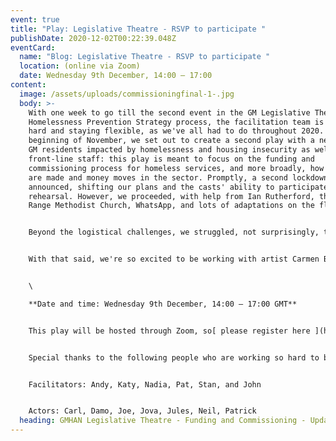 ```yaml
---
event: true
title: "Play: Legislative Theatre - RSVP to participate "
publishDate: 2020-12-02T00:22:39.048Z
eventCard:
  name: "Blog: Legislative Theatre - RSVP to participate "
  location: (online via Zoom)
  date: Wednesday 9th December, 14:00 – 17:00
content:
  image: /assets/uploads/commissioningfinal-1-.jpg
  body: >-
    With one week to go till the second event in the GM Legislative Theatre /
    Homelessness Prevention Strategy process, the facilitation team is working
    hard and staying flexible, as we've all had to do throughout 2020. In the
    beginning of November, we set out to create a second play with a new cast of
    GM residents impacted by homelessness and housing insecurity as well as
    front-line staff: this play is meant to focus on the funding and
    commissioning process for homeless services, and more broadly, how decisions
    are made and money moves in the sector. Promptly, a second lockdown was
    announced, shifting our plans and the casts' ability to participate in every
    rehearsal. However, we proceeded, with help from Ian Rutherford, the Whalley
    Range Methodist Church, WhatsApp, and lots of adaptations on the fly! 


    Beyond the logistical challenges, we struggled, not surprisingly, to make sense of the commissioning cycle, and tell stories about how commissioning and funding structures directly impact community members and staff. That's definitely not because commissioning doesn't impact people - but because one of the very challenges that we hope to address in the event is the need for more transparency in that system. If you also want to understand more about how transparency works, and you like game shows and circus acts (!!) - [please RSVP](https://www.eventbrite.co.uk/e/gmhan-legislative-theatre-funding-and-commissioning-tickets-128545584303) to participate via zoom on **Wed 9 Dec, 2-5 pm!** 


    With that said, we're so excited to be working with artist Carmen Byrne once again to visually translate the commissioning cycle, from the viewpoint of folks who are impacted by these services. Take some time to sit with this illustration before next week, or any time you're feeling squeezed by a machine. 


    \

    **Date and time: Wednesday 9th December, 14:00 – 17:00 GMT**


    This play will be hosted through Zoom, so[ please register here ](https://www.eventbrite.co.uk/e/gmhan-legislative-theatre-funding-and-commissioning-tickets-128545584303)to receive all the joining instructions. If you have any questions related to this event, please contact samra@streetsupport.net 


    Special thanks to the following people who are working so hard to bring you this play:


    Facilitators: Andy, Katy, Nadia, Pat, Stan, and John


    Actors: Carl, Damo, Joe, Jova, Jules, Neil, Patrick
  heading: GMHAN Legislative Theatre - Funding and Commissioning - Update
---
```

